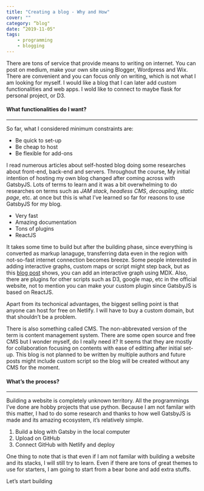 ```yaml
---
title: "Creating a blog - Why and How"
cover: ""
category: “blog"
date: ”2019-11-05"
tags:
    - programming
    - blogging
---
```






There are tons of service that provide means to writing on internet. You can post on medium, make your own site using Blogger, Wordpress and Wix. There are convenient and you can focus only on writing, which is not what I am looking for myself. I would like a blog that I can later add custom functionalities and web apps. I wold like to connect to maybe flask for personal project, or D3.



#### What functionalities do I want?

---

So far, what I considered minimum constraints are:

* Be quick to set-up
* Be cheap to host
* Be flexible for add-ons

I read numerous articles about self-hosted blog doing some researches about front-end, back-end and servers. Throughout the course, My initial intention of hosting my own blog changed after coming across with GatsbyJS. Lots of terms to learn and it was a bit overwhelming to do researches on terms such as *JAM stack*, *headless CMS*, *decoupling*, *static page*, etc. at once but this is what I’ve learned so far for reasons to use GatsbyJS for my blog.

* Very fast
* Amazing documentation
* Tons of plugins
* ReactJS

It takes some time to build but after the building phase, since everything is converted as markup lanaguge, transferring data even in the region with not-so-fast internet connection becomes breeze. Some people interested in adding interactive graphs, custom maps or script might step back, but as this [blog post](https://janosh.io/blog/gatsby-interactive-plots) shows, you can add an interactive graph using MDX. Also, there are plugins for other scripts such as D3, google map, etc in the official website, not to mention you can make your custom plugin since GatsbyJS is based on ReactJS.

Apart from its techonical advantages, the biggest selling point is that anyone can host for free on Netlify. I will have to buy a custom domain, but that shouldn’t be a problem.

There is also something called CMS. The non-abbrevated version of the term is content management system. There are some open source and free CMS but I wonder myself, do I really need it? It seems that they are mostly for collaboration focusing on contents with ease of editting after initial set-up. This blog is not planned to be written by multiple authors and future posts might include custom script so the blog will be created without any CMS for the moment.



#### What’s the process?

---

Building a website is completely unknown territory. All the programmings I’ve done are hobby projects that use python. Because I am not familar with this matter, I had to do some research and thanks to how well GatsbyJS is made and its amazing ecosystem, it’s relatively simple.

1. Build a blog with Gatsby in the local computer
2. Upload on GitHub
3. Connect GitHub with Netlify and deploy

One thing to note that is that even if I am not familar with building a website and its stacks, I will still try to learn. Even if there are tons of great themes to use for starters, I am going to start from a bear bone and add extra stuffs.

Let’s start building



